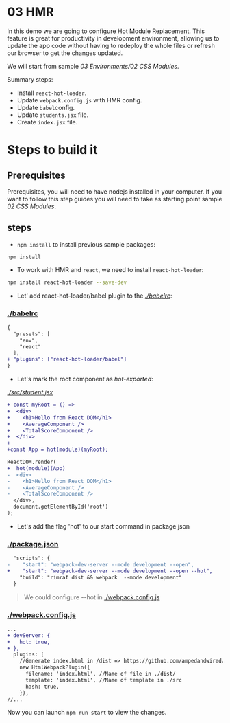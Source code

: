 # 03 HMR

In this demo we are going to configure Hot Module Replacement. This feature is great for productivity in development environment, allowing us to update the app code without having to redeploy the whole files or refresh our browser to get the changes updated.

We will start from sample _03 Environments/02 CSS Modules_.

Summary steps:
- Install `react-hot-loader`.
- Update `webpack.config.js` with HMR config.
- Update `babel`config.
- Update `students.jsx` file.
- Create `index.jsx` file.

# Steps to build it

## Prerequisites

Prerequisites, you will need to have nodejs installed in your computer. If you want to follow this step guides you will need to take as starting point sample _02 CSS Modules_.

## steps

- `npm install` to install previous sample packages:

```
npm install
```

- To work with HMR and `react`, we need to install `react-hot-loader`:

```bash
npm install react-hot-loader --save-dev
```

- Let' add react-hot-loader/babel plugin to the _[./babelrc](./babelrc)_:


### [./babelrc](./babelrc)

```diff
{
  "presets": [
    "env",
    "react"
  ],
+ "plugins": ["react-hot-loader/babel"]  
}
```

- Let's mark the root component as _hot-exported_:

_[./src/student.jsx](./src/student.jsx)_
```diff
+ const myRoot = () =>
+  <div>
+    <h1>Hello from React DOM</h1>
+    <AverageComponent />
+    <TotalScoreComponent />
+  </div>
+
+const App = hot(module)(myRoot);

ReactDOM.render(
+  hot(module)(App)  
-  <div>
-    <h1>Hello from React DOM</h1>
-    <AverageComponent />
-    <TotalScoreComponent />
  </div>,
  document.getElementById('root')
);
```

- Let's add the flag 'hot' to our start command in package json

### [./package.json](./package.json)
```diff
  "scripts": {
-    "start": "webpack-dev-server --mode development --open",
+    "start": "webpack-dev-server --mode development --open --hot",
    "build": "rimraf dist && webpack  --mode development"
  }
```

> We could configure --hot in [./webpack.config.js](./webpack.config.js)

### [./webpack.config.js](./webpack.config.js)
```diff
...
+ devServer: {
+   hot: true,
+ },
  plugins: [
    //Generate index.html in /dist => https://github.com/ampedandwired/html-webpack-plugin
    new HtmlWebpackPlugin({
      filename: 'index.html', //Name of file in ./dist/
      template: 'index.html', //Name of template in ./src
      hash: true,
    }),
//...
```

Now you can launch `npm run start` to view the changes.

